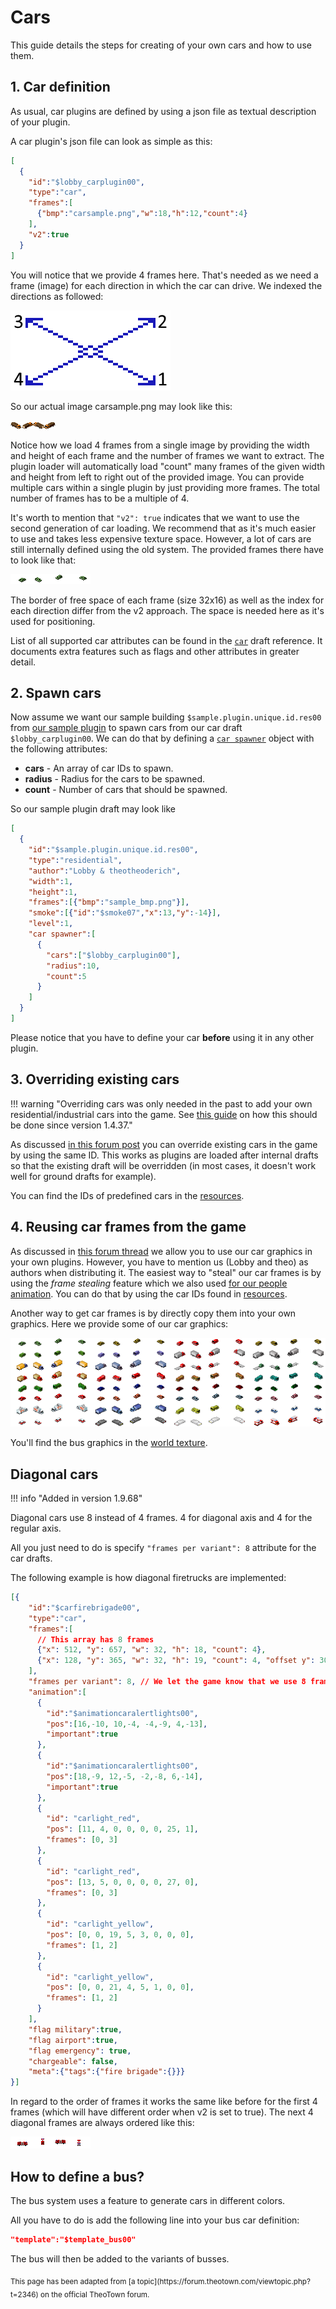 # Cars

This guide details the steps for creating of your own cars and how to use them.

## 1. Car definition
As usual, car plugins are defined by using a json file as textual description of your plugin.

A car plugin's json file can look as simple as this:
```json
[
  {
    "id":"$lobby_carplugin00",
    "type":"car",
    "frames":[
      {"bmp":"carsample.png","w":18,"h":12,"count":4}
    ],
    "v2":true
  }
]
```

You will notice that we provide 4 frames here. That's needed as we need a frame (image) for each direction in which the car can drive. We indexed the directions as followed:

![](../assets/guides/cars/image1.png)

So our actual image carsample.png may look like this:

![](../assets/guides/cars/image2.png)

Notice how we load 4 frames from a single image by providing the width and height of each frame and the number of frames we want to extract. The plugin loader will automatically load "count" many frames of the given width and height from left to right out of the provided image. You can provide multiple cars within a single plugin by just providing more frames. The total number of frames has to be a multiple of 4.

It's worth to mention that `"v2": true` indicates that we want to use the second generation of car loading. We recommend that as it's much easier to use and takes less expensive texture space. However, a lot of cars are still internally defined using the old system. The provided frames there have to look like that:

![](../assets/guides/cars/image3.png)

The border of free space of each frame (size 32x16) as well as the index for each direction differ from the v2 approach. The space is needed here as it's used for positioning.

List of all supported car attributes can be found in the [`car`](../draft-types/car.md) draft reference.
It documents extra features such as flags and other attributes in greater detail.

## 2. Spawn cars
Now assume we want our sample building `$sample.plugin.unique.id.res00` from
[our sample plugin](../getting-started.md) to spawn cars from our car draft `$lobby_carplugin00`.
We can do that by defining a
[`car spawner`](../attribute-types/spawners/car-spawner.md) object
with the following attributes:

- **cars** - An array of car IDs to spawn.
- **radius** - Radius for the cars to be spawned.
- **count** - Number of cars that should be spawned.

So our sample plugin draft may look like
```json
[
  {
    "id":"$sample.plugin.unique.id.res00",
    "type":"residential",
    "author":"Lobby & theotheoderich",
    "width":1,
    "height":1,
    "frames":[{"bmp":"sample_bmp.png"}],
    "smoke":[{"id":"$smoke07","x":13,"y":-14}],
    "level":1,
    "car spawner":[
      {
        "cars":["$lobby_carplugin00"],
        "radius":10,
        "count":5
      }
    ]
  }
]
```

Please notice that you have to define your car **before** using it in any other plugin.

## 3. Overriding existing cars

!!! warning "Overriding cars was only needed in the past to add your own residential/industrial cars into the game. See [this guide](car-identification.md) on how this should be done since version 1.4.37."

As discussed [in this forum post](https://forum.theotown.com/viewtopic.php?p=19902#p19902) you can override existing cars
in the game by using the same ID. This works as plugins are loaded after internal drafts so that the existing draft will be overridden (in most cases, it doesn't work well for ground drafts for example).

You can find the IDs of predefined cars in the [resources](../resources/index.md).

## 4. Reusing car frames from the game
As discussed in [this forum thread](https://forum.theotown.com/viewtopic.php?t=2302) we allow you to use our car graphics in your own plugins. However, you have to mention us (Lobby and theo) as authors when distributing it.
The easiest way to "steal" our car frames is by using the _frame stealing_ feature which we also used [for our people animation](people-animation.md).
You can do that by using the car IDs found in [resources](../resources/index.md).

Another way to get car frames is by directly copy them into your own graphics. Here we provide some of our car graphics:

![](../assets/guides/cars/image4.png)

You'll find the bus graphics in the [world texture](../resources/index.md).

## Diagonal cars

!!! info "Added in version 1.9.68"

Diagonal cars use 8 instead of 4 frames. 4 for diagonal axis and 4 for the regular axis.

All you just need to do is specify `"frames per variant": 8` attribute for the car drafts.

The following example is how diagonal firetrucks are implemented:
```json
[{
    "id":"$carfirebrigade00",
    "type":"car",
    "frames":[
      // This array has 8 frames
      {"x": 512, "y": 657, "w": 32, "h": 18, "count": 4},
      {"x": 128, "y": 365, "w": 32, "h": 19, "count": 4, "offset y": 3072} 
    ],
    "frames per variant": 8, // We let the game know that we use 8 frames per variant, otherwise it would treat 8 frames as 2 separate variants 
    "animation":[
      {
        "id":"$animationcaralertlights00",
        "pos":[16,-10, 10,-4, -4,-9, 4,-13],
        "important":true
      },
      {
        "id":"$animationcaralertlights00",
        "pos":[18,-9, 12,-5, -2,-8, 6,-14],
        "important":true
      },
      {
        "id": "carlight_red",
        "pos": [11, 4, 0, 0, 0, 0, 25, 1],
        "frames": [0, 3]
      },
      {
        "id": "carlight_red",
        "pos": [13, 5, 0, 0, 0, 0, 27, 0],
        "frames": [0, 3]
      },
      {
        "id": "carlight_yellow",
        "pos": [0, 0, 19, 5, 3, 0, 0, 0],
        "frames": [1, 2]
      },
      {
        "id": "carlight_yellow",
        "pos": [0, 0, 21, 4, 5, 1, 0, 0],
        "frames": [1, 2]
      }
    ],
    "flag military":true,
    "flag airport":true,
    "flag emergency": true,
    "chargeable": false,
    "meta":{"tags":{"fire brigade":{}}}
}]
```

In regard to the order of frames it works the same like before for the first 4 frames (which will have different order when v2 is set to true). The next 4 diagonal frames are always ordered like this:

![](../assets/guides/cars/diagonal-truck.png)

## How to define a bus?

The bus system uses a feature to generate cars in different colors.

All you have to do is add the following line into your bus car definition:

```json
"template":"$template_bus00"
```

The bus will then be added to the variants of busses.

<sub>
This page has been adapted from
[a topic](https://forum.theotown.com/viewtopic.php?t=2346)
on the official TheoTown forum.
</sub>
